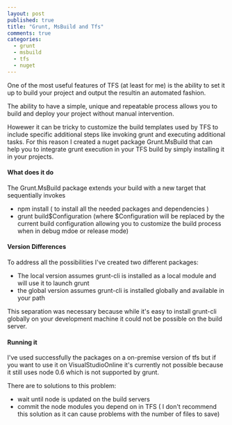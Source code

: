 ```yaml
---
layout: post
published: true
title: "Grunt, MsBuild and Tfs"
comments: true
categories: 
  - grunt
  - msbuild
  - tfs
  - nuget
---
```


One of the most useful features of TFS (at least for me) is the ability to set it up to build your project and output the resultin an automated fashion.

The ability to have a simple, unique  and repeatable process allows you to build and deploy your project without manual intervention.

Howewer it can be tricky to customize the build templates used by TFS to include specific additional steps like invoking grunt and executing additional tasks. For this reason I created a nuget package Grunt.MsBuild that can help you to integrate grunt execution in your TFS build by simply installing it in your projects.

#### What does it do

The Grunt.MsBuild package extends your build with a new target that sequentially invokes 

- npm install ( to install all the needed packages and dependencies )
- grunt build$Configuration (where $Configuration will be replaced by the current build configuration allowing you to customize the build process when in debug mdoe or release mode)

#### Version Differences

To address all the possibilities I've created two different packages: 

- The local version assumes grunt-cli is installed as a local module and will use it to launch grunt
- the global version assumes grunt-cli is installed globally and available in your path

This separation was necessary because while it's easy to install grunt-cli globally on your development machine it could not be possible on the build server.

#### Running it 

I've used successfully the packages on a on-premise version of tfs but if you want to use it on VisualStudioOnline it's currently not possible because it still uses node 0.6 which is not supported by grunt. 

There are to solutions to this problem:

- wait until node is updated on the build servers
- commit the node modules you depend on in TFS ( I don't recommend this solution as it can cause problems with the number of files to save)